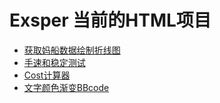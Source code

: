 # Exsper 当前的HTML项目

- [获取妈船数据绘制折线图](https://exsper.github.io/mothership-chart/)
- [手速和稳定测试](https://exsper.github.io/speedtest/)
- [Cost计算器](https://exsper.github.io/costcal/)
- [文字颜色渐变BBcode](https://exsper.github.io/colorcode/)
